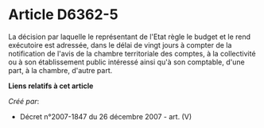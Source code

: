 # Article D6362-5

La décision par laquelle le représentant de l'Etat règle le budget et le rend exécutoire est adressée, dans le délai de vingt
jours à compter de la notification de l'avis de la chambre territoriale des comptes, à la collectivité ou à son établissement
public intéressé ainsi qu'à son comptable, d'une part, à la chambre, d'autre part.

**Liens relatifs à cet article**

_Créé par_:

  - Décret n°2007-1847 du 26 décembre 2007 - art. (V)
